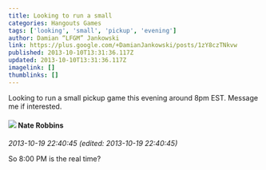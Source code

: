 ```yaml
---
title: Looking to run a small
categories: Hangouts Games
tags: ['looking', 'small', 'pickup', 'evening']
author: Damian “LFGM” Jankowski
link: https://plus.google.com/+DamianJankowski/posts/1zY8czTNkvw
published: 2013-10-10T13:31:36.117Z
updated: 2013-10-10T13:31:36.117Z
imagelink: []
thumblinks: []
---
```


Looking to run a small pickup game this evening around 8pm EST. Message me if interested.
<div id='comment z12af11w5yeetbxs5235jnmqfkmbs53yc04'>
  <h4><img src='{{site.baseurl}}//images/avatars/116948896286525914078_photo.jpg'> Nate Robbins</h4>
      <p><cite>2013-10-19 22:40:45 (edited: 2013-10-19 22:40:45)</cite></p>
        <p>So 8:00 PM is the real time?</p>
</div>
        